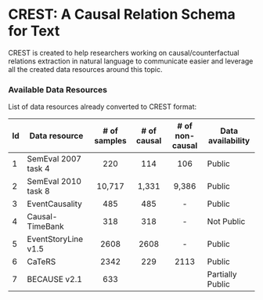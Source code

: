 # CREST: A Causal Relation Schema for Text

CREST is created to help researchers working on causal/counterfactual relations extraction in natural language to communicate easier and leverage all the created data resources around this topic.

### Available Data Resources
List of data resources already converted to CREST format:

| Id | Data resource  | # of samples | # of causal | # of non-causal | Data availability |
| -- | -------------- | :----------: | :---------: | :-------------: | ----------------- |
| 1 | SemEval 2007 task 4 | 220 | 114 | 106 | Public |
| 2 | SemEval 2010 task 8 | 10,717 | 1,331 | 9,386 | Public |
| 3 | EventCausality | 485 | 485 | - | Public |
| 4 | Causal-TimeBank | 318 | 318 | - | Not Public|
| 5 | EventStoryLine v1.5 | 2608 | 2608 | - | Public |
| 6 | CaTeRS | 2342 | 229 | 2113 | Public |
| 7 | BECAUSE v2.1 | 633 ||| Partially Public|

